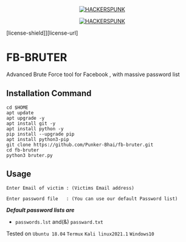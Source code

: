 <p align="center">
<a href="https://punkers.business.site"><img title="HACKERSPUNK" src="https://img.shields.io/badge/MADE%20IN-INDIA-SCRIPT?colorA=%23ff8100&colorB=%23017e40&colorC=%23ff0000&style=for-the-badge"></a>
</p>
</p>
<p align="center">
<a href="https://punkers.business.site"><img title="HACKERSPUNK" src="https://img.shields.io/badge/HACKERS-PUNK-green?style=for-the-badge&logo=appveyor"></a>
</p>
[license-shield]][license-url]

# FB-BRUTER
Advanced Brute Force tool for Facebook , with massive password list

## Installation Command
```
cd $HOME
apt update
apt upgrade -y
apt install git -y
apt install python -y
pip install --upgrade pip
apt install python3-pip
git clone https://github.com/Punker-Bhai/fb-bruter.git
cd fb-bruter
python3 bruter.py
```
## Usage
```
Enter Email of victim : (Victims Email address)

Enter password file   : (You can use our default Password list)
```
*****Default password lists are*****
* `passwords.lst` and(&) `passward.txt`

Tested on `Ubuntu 18.04` `Termux` `Kali linux2021.1` `Windows10`
